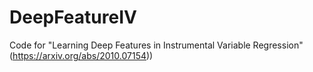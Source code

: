 # DeepFeatureIV
Code for "Learning Deep Features in Instrumental Variable Regression" (https://arxiv.org/abs/2010.07154))
